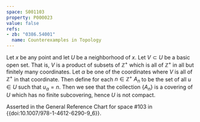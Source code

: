 ```yaml
---
space: S001103
property: P000023
value: false
refs:
- zb: "0386.54001"
  name: Counterexamples in Topology
---
```


Let $x$ be any point and let $U$ be a neighborhood of $x$.  Let $V\subset U$ be a basic open set.  That is, $V$ is a product of subsets of $\mathbb{Z}^+$ which is all of $\mathbb{Z}^+$ in all but finitely many coordinates.  Let $\alpha$ be one of the coordinates where $V$ is all of $\mathbb{Z}^+$ in that coordinate.  Then define for each $n\in \mathbb{Z}^+$ $A_n$ to be the set of all $u\in U$ such that $u_\alpha=n$.  Then we see that the collection $\{A_n\}$ is a covering of $U$ which has no finite subcovering, hence $U$ is not compact.


Asserted in the General Reference Chart for space #103
in {{doi:10.1007\/978-1-4612-6290-9_6}}.
